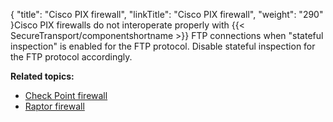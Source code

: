 {
    "title": "Cisco PIX firewall",
    "linkTitle": "Cisco PIX firewall",
    "weight": "290"
}Cisco PIX firewalls do not interoperate properly with {{< SecureTransport/componentshortname  >}} FTP connections when "stateful inspection" is enabled for the FTP protocol. Disable stateful inspection for the FTP protocol accordingly.

**Related topics:**

-   [Check Point firewall](../r_st_checkpoint_firewall)
-   [Raptor firewall](../r_st_raptor_firewall)

